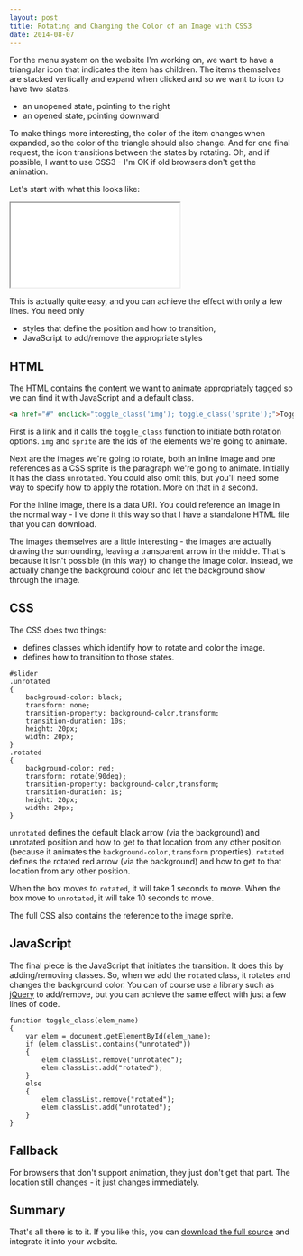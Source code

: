 ```yaml
---
layout: post
title: Rotating and Changing the Color of an Image with CSS3
date: 2014-08-07
---
```


For the menu system on the website I'm working on, we want to have a triangular icon that indicates the item has children. The items themselves are stacked vertically and expand when clicked and so we want to icon to have two states:

* an unopened state, pointing to the right
* an opened state, pointing downward

To make things more interesting, the color of the item changes when expanded, so the color of the triangle should also change. And for one final request, the icon transitions between the states by rotating. Oh, and if possible, I want to use CSS3 - I'm OK if old browsers don't get the animation.

Let's start with what this looks like:

<iframe src="/static/img/blog/rotating-and-changing-the-color-of-an-image-with-css3/click_rotate_animation.html"></iframe>

This is actually quite easy, and you can achieve the effect with only a few lines. You need only

* styles that define the position and how to transition,
* JavaScript to add/remove the appropriate styles

## HTML

The HTML contains the content we want to animate appropriately tagged so we can find it with JavaScript and a default class.

```html
<a href="#" onclick="toggle_class('img'); toggle_class('sprite');">Toggle arrow</a><br><p><code>img</code> element</p><br>    <img id="img" class="unrotated" src="data:image/png,%89PNG%0D%0A%1A%0A%00%00%00%0DIHDR%00%00%00%14%00%00%00%14%08%06%00%00%00%8D%89%1D%0D%00%00%00%06bKGD%00%00%00%00%00%00%F9C%BB%7F%00%00%00%09pHYs%00%00%0B%13%00%00%0B%13%01%00%9A%9C%18%00%00%00%07tIME%07%DE%08%07%07%2A%27%86i%CBA%00%00%00%0CiTXtComment%00%00%00%00%00%BC%AE%B2%99%00%00%00%5CIDAT8%CB%CD%D4%01%0E%00%20%08%02%40%F1%FF%7F%B6%0F4%05%C7Z%3E%E0VI%A0%AA%2A%8C%93a%9E%2B%08%00%F6%13n%D1%F6%CA%1Bt%7CC%15%A5%96%A2%A0%F4%96YT%8A%0D%83%CA9%9C%D07%C1%EEf%FA%AA%E9%C4%24%90-%91tb%14%A8%D6%5B%3A%B1%16%DC%16%2F%BEo%EC%03%80O%24%238%EB%8E%EF%00%00%00%00IEND%AEB%60%82" /><br><p>CSS image sprite</p><br><div id="sprite" class="unrotated" sprite"></div>
```

First is a link and it calls the `toggle_class` function to initiate both rotation options. `img` and `sprite` are the ids of the elements we're going to animate.

Next are the images we're going to rotate, both an inline image and one references as a CSS sprite is the paragraph we're going to animate. Initially it has the class `unrotated`. You could also omit this, but you'll need some way to specify how to apply the rotation. More on that in a second.

For the inline image, there is a data URI. You could reference an image in the normal way - I've done it this way so that I have a standalone HTML file that you can download.

The images themselves are a little interesting - the images are actually drawing the surrounding, leaving a transparent arrow in the middle. That's because it isn't possible (in this way) to change the image color. Instead, we actually change the background colour and let the background show through the image.

## CSS

The CSS does two things:

* defines classes which identify how to rotate and color the image.
* defines how to transition to those states.

```
#slider
.unrotated
{
    background-color: black;
    transform: none;
    transition-property: background-color,transform;
    transition-duration: 10s;
    height: 20px;
    width: 20px;
}
.rotated
{
    background-color: red;
    transform: rotate(90deg);
    transition-property: background-color,transform;
    transition-duration: 1s;
    height: 20px;
    width: 20px;
}
```

`unrotated` defines the default black arrow (via the background) and unrotated position and how to get to that location from any other position (because it animates the `background-color,transform` properties). `rotated` defines the rotated red arrow (via the background) and how to get to that location from any other position.

When the box moves to `rotated`, it will take 1 seconds to move. When the box move to `unrotated`, it will take 10 seconds to move.

The full CSS also contains the reference to the image sprite.

## JavaScript

The final piece is the JavaScript that initiates the transition. It does this by adding/removing classes. So, when we add the `rotated` class, it rotates and changes the background color. You can of course use a library such as [jQuery](http://jquery.com/) to add/remove, but you can achieve the same effect with just a few lines of code.

```
function toggle_class(elem_name)
{
    var elem = document.getElementById(elem_name);
    if (elem.classList.contains("unrotated"))
    {
        elem.classList.remove("unrotated");
        elem.classList.add("rotated");
    }
    else
    {
        elem.classList.remove("rotated");
        elem.classList.add("unrotated");
    }
}
```

## Fallback

For browsers that don't support animation, they just don't get that part. The location still changes - it just changes immediately.

## Summary

That's all there is to it. If you like this, you can [download the full source](/static/img/blog/rotating-and-changing-the-color-of-an-image-with-css3/click_rotate_animation.html) and integrate it into your website.